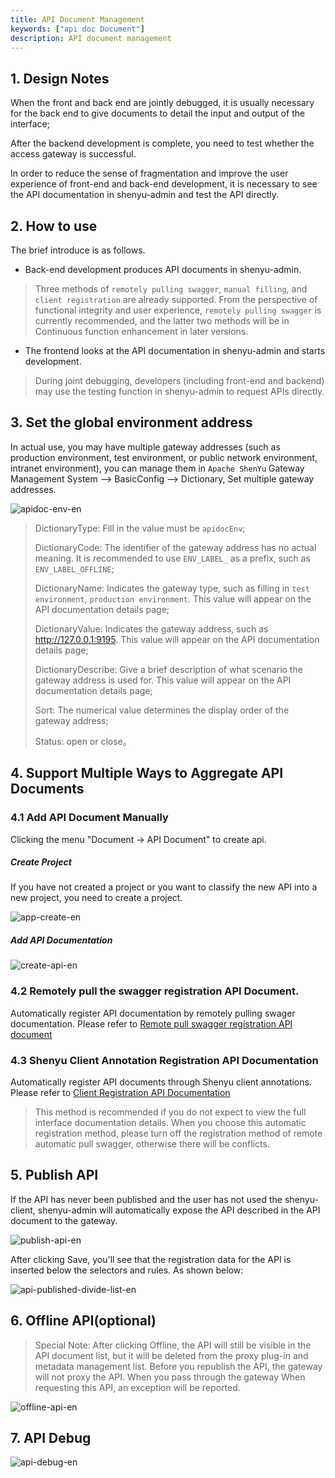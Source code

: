 ```yaml
---
title: API Document Management
keywords: ["api doc Document"]
description: API document management
---
```


## 1. Design Notes

When the front and back end are jointly debugged, it is usually necessary for the back end to give documents to detail the input and output of the interface; 

After the backend development is complete, you need to test whether the access gateway is successful. 

In order to reduce the sense of fragmentation and improve the user experience of front-end and back-end development, it is necessary to see the API documentation in shenyu-admin and test the API directly.

## 2. How to use

The brief introduce is as follows.
- Back-end development produces API documents in shenyu-admin.
> Three methods of `remotely pulling swagger`, `manual filling`, and `client registration` are already supported. From the perspective of functional integrity and user experience, `remotely pulling swagger` is currently recommended, and the latter two methods will be in Continuous function enhancement in later versions.
- The frontend looks at the API documentation in shenyu-admin and starts development.
> During joint debugging, developers (including front-end and backend) may use the testing function in shenyu-admin to request APIs directly.

## 3. Set the global environment address
In actual use, you may have multiple gateway addresses (such as production environment, test environment, or public network environment, intranet environment), you can manage them in `Apache ShenYu` Gateway Management System --> BasicConfig --> Dictionary, Set multiple gateway addresses.

![apidoc-env-en](/img/shenyu/basicConfig/apiManagement/apidoc-env-en.png)

>  DictionaryType: Fill in the value must be `apidocEnv`;
>
> DictionaryCode: The identifier of the gateway address has no actual meaning. It is recommended to use `ENV_LABEL_` as a prefix, such as `ENV_LABEL_OFFLINE`;
>
> DictionaryName: Indicates the gateway type, such as filling in `test environment`, `production environment`. This value will appear on the API documentation details page;
>
> DictionaryValue: Indicates the gateway address, such as http://127.0.0.1:9195. This value will appear on the API documentation details page;
>
> DictionaryDescribe: Give a brief description of what scenario the gateway address is used for. This value will appear on the API documentation details page;
>
> Sort: The numerical value determines the display order of the gateway address;
>
> Status: open or close。

## 4. Support Multiple Ways to Aggregate API Documents

### 4.1 Add API Document Manually

Clicking the menu "Document -> API Document" to create api.

##### Create Project

If you have not created a project or you want to classify the new API into a new project, you need to create a project.

![app-create-en](/img/shenyu/basicConfig/apiManagement/app-create-en.png)

##### Add API Documentation
![create-api-en](/img/shenyu/basicConfig/apiManagement/create-api-en.png)

### 4.2 Remotely pull the swagger registration API Document.
Automatically register API documentation by remotely pulling swager documentation. Please refer to [Remote pull swagger registration API document](../api-doc/swagger-apidoc.md)

### 4.3 Shenyu Client Annotation Registration API Documentation 
Automatically register API documents through Shenyu client annotations. Please refer to [Client Registration API Documentation](../api-doc/shenyu-annotation-apidoc.md)
> This method is recommended if you do not expect to view the full interface documentation details. When you choose this automatic registration method, please turn off the registration method of remote automatic pull swagger, otherwise there will be conflicts.

## 5. Publish API

If the API has never been published and the user has not used the shenyu-client, shenyu-admin will automatically expose the API described in the API document to the gateway.

![publish-api-en](/img/shenyu/basicConfig/apiManagement/publish-api-en.png)

After clicking Save, you'll see that the registration data for the API is inserted below the selectors and rules. As shown below:

![api-published-divide-list-en](/img/shenyu/basicConfig/apiManagement/api-published-divide-list-en.png)

## 6. Offline API(optional)

> Special Note: After clicking Offline, the API will still be visible in the API document list, but it will be deleted from the proxy plug-in and metadata management list. Before you republish the API, the gateway will not proxy the API. When you pass through the gateway When requesting this API, an exception will be reported.

![offline-api-en](/img/shenyu/basicConfig/apiManagement/offline-api-en.png)

## 7. API Debug

![api-debug-en](/img/shenyu/basicConfig/apiManagement/api-debug-en.png)
